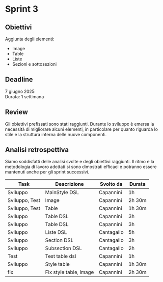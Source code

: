 # Sprint 3

## Obiettivi

Aggiunta degli elementi:
- Image
- Table
- Liste
- Sezioni e sottosezioni

## Deadline

7 giugno 2025  
Durata: 1 settimana

## Review

Gli obiettivi prefissati sono stati raggiunti. Durante lo sviluppo è emersa la necessità di migliorare alcuni elementi, in particolare per quanto riguarda lo stile e la struttura interna delle nuove componenti.

## Analisi retrospettiva

Siamo soddisfatti delle analisi svolte e degli obiettivi raggiunti. Il ritmo e la metodologia di lavoro adottati si sono dimostrati efficaci e potranno essere mantenuti anche per gli sprint successivi.


| Task           | Descrizione            | Svolto da  | Durata |
| -------------- |------------------------| ---------- |--------|
| Sviluppo       | MainStyle DSL          | Capannini  | 1h     |
| Sviluppo, Test | Image                  | Capannini  | 2h 30m |
| Sviluppo, Test | Table                  | Capannini  | 1h 30m |
| Sviluppo       | Table DSL              | Capannini  | 3h     |
| Sviluppo       | Table DSL              | Capannini  | 3h     |
| Sviluppo       | Liste DSL              | Cantagallo | 5h     |
| Sviluppo       | Section DSL            | Cantagallo | 3h     |
| Sviluppo       | Subsection DSL         | Cantagallo | 2h     |
| Test           | Test table dsl         | Capannini  | 1h     |
| Sviluppo       | Style table            | Capannini  | 1h 30m |
| fix            | Fix style table, image | Capannini  | 2h 30m    |
